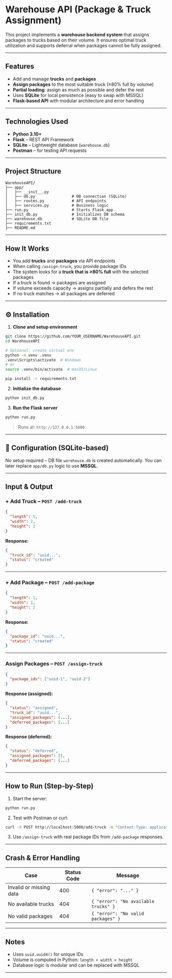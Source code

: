 #  Warehouse API (Package & Truck Assignment)

This project implements a **warehouse backend system** that assigns packages to trucks based on their volume. It ensures optimal truck utilization and supports deferral when packages cannot be fully assigned.

---

##  Features

- Add and manage **trucks** and **packages**
- **Assign packages** to the most suitable truck (≥80% full by volume)
- **Partial loading**: assign as much as possible and defer the rest
- Uses **SQLite** for local persistence (easy to swap with MSSQL)
- **Flask-based API** with modular architecture and error handling

---

##  Technologies Used

- **Python 3.10+**
- **Flask** – REST API Framework
- **SQLite** – Lightweight database (`warehouse.db`)
- **Postman** – for testing API requests

---

##  Project Structure

```
WarehouseAPI/
├── app/
│   ├── __init__.py
│   ├── db.py                # DB connection (SQLite)
│   ├── routes.py            # API endpoints
│   ├── services.py          # Business logic
├── run.py                   # Starts Flask app
├── init_db.py               # Initializes DB schema
├── warehouse.db             # SQLite DB file
├── requirements.txt
├── README.md
```

---

##  How It Works

- You add **trucks** and **packages** via API endpoints
- When calling `/assign-truck`, you provide package IDs
- The system looks for a **truck that is ≥80% full** with the selected packages
- If a truck is found → packages are assigned
- If volume exceeds capacity → assigns partially and defers the rest
- If no truck matches → all packages are deferred

---

## ⚙️ Installation

1. **Clone and setup environment**
```bash
git clone https://github.com/YOUR_USERNAME/WarehouseAPI.git
cd WarehouseAPI

# Optional: create virtual env
python -m venv .venv
.venv\Scripts\activate  # Windows
# or
source .venv/bin/activate  # macOS/Linux

pip install -r requirements.txt
```

2. **Initialize the database**
```bash
python init_db.py
```

3. **Run the Flask server**
```bash
python run.py
```

> Runs at: `http://127.0.0.1:5000`

---

## 🔧 Configuration (SQLite-based)

No setup required – DB file `warehouse.db` is created automatically. You can later replace `app/db.py` logic to use **MSSQL**.

---

##  Input & Output

### + Add Truck – `POST /add-truck`
```json
{
  "length": 5,
  "width": 2,
  "height": 2
}
```
**Response:**
```json
{
  "truck_id": "uuid...",
  "status": "created"
}
```

---

### + Add Package – `POST /add-package`
```json
{
  "length": 1,
  "width": 1,
  "height": 2
}
```
**Response:**
```json
{
  "package_id": "uuid...",
  "status": "created"
}
```

---

###  Assign Packages – `POST /assign-truck`
```json
{
  "package_ids": ["uuid-1", "uuid-2"]
}
```
**Response (assigned):**
```json
{
  "status": "assigned",
  "truck_id": "uuid...",
  "assigned_packages": [...],
  "deferred_packages": [...]
}
```

**Response (deferred):**
```json
{
  "status": "deferred",
  "assigned_packages": [],
  "deferred_packages": [...]
}
```

---

##  How to Run (Step-by-Step)

1. Start the server:
```bash
python run.py
```

2. Test with Postman or curl:
```bash
curl -X POST http://localhost:5000/add-truck -H "Content-Type: application/json" -d '{"length": 5, "width": 2, "height": 2}'
```

3. Use `/assign-truck` with real package IDs from `/add-package` responses.

---

## Crash & Error Handling

| Case                     | Status Code | Message                                |
|--------------------------|-------------|----------------------------------------|
| Invalid or missing data | 400         | `{ "error": "..." }`                   |
| No available trucks      | 404         | `{ "error": "No available trucks" }`   |
| No valid packages        | 404         | `{ "error": "No valid packages" }`     |

---

##  Notes

- Uses `uuid.uuid4()` for unique IDs
- Volume is computed in Python: `length × width × height`
- Database logic is modular and can be replaced with MSSQL

---
